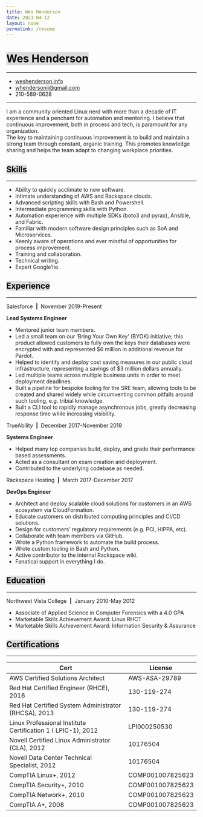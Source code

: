 ```yaml
---
title: Wes Henderson
date: 2023-04-12
layout: none
permalink: /resume
---
```


<head>
  <style>
    mark {
      background-color: gainsboro;
      color: black;
    }
  </style>
</head>

<mark>Wes Henderson</mark>
===

---
* [weshenderson.info](https://weshenderson.info)
* [whendersonii@gmail.com](mailto:whendersonii@gmail.com)
* 210-589-0628

---

I am a community oriented Linux nerd with more than a decade of IT experience and a penchant for automation and mentoring. I believe that continuous improvement, both in process and tech, is paramount for any organization.<br>The key to maintaining continuous improvement is to build and maintain a strong team through constant, organic training. This promotes knowledge sharing and helps the team adapt to changing workplace priorities.


<mark>Skills</mark>
---
---

* Ability to quickly acclimate to new software.
* Intimate understanding of AWS and Rackspace clouds.
* Advanced scripting skills with Bash and Powershell.
* Intermediate programming skills with Python.
* Automation experience with multiple SDKs (boto3 and pyrax), Ansible, and Fabric.
* Familiar with modern software design principles such as SoA and Microservices.
* Keenly aware of operations and ever mindful of opportunities for process improvement.
* Training and collaboration.
* Technical writing.
* Expert Google’ite.

<mark>Experience</mark>
---
---

Salesforce &nbsp;**\|**&nbsp; November 2019-Present

**Lead Systems Engineer**
* Mentored junior team members.
* Led a small team on our ‘Bring Your Own Key’ (BYOK) initiative; this product allowed customers to fully own the keys their databases were encrypted with and represented $6 million in additional revenue for Pardot.
* Helped to identify and deploy cost saving measures in our public cloud infrastructure, representing a savings of $3 million dollars annually.
* Led multiple teams across multiple business units in order to meet deployment deadlines.
* Built a pipeline for bespoke tooling for the SRE team, allowing tools to be created and shared widely while circumventing common pitfalls around such tooling, e.g. tribial knowledge.
* Built a CLI tool to rapidly manage asynchronous jobs, greatly decreasing response time while increasing visibility.

TrueAbility &nbsp;**\|**&nbsp; December 2017-November 2019

**Systems Engineer**
* Helped many top companies build, deploy, and grade their performance based assessments.
* Acted as a consultant on exam creation and deployment.
* Contributed to the underlying codebase as needed.

Rackspace Hosting &nbsp;**\|**&nbsp; March 2017-December 2017

**DevOps Engineer**
* Architect and deploy scalable cloud solutions for customers in an AWS ecosystem via CloudFormation.
* Educate customers on distributed computing principles and CI/CD solutions.
* Design for customers’ regulatory requirements (e.g. PCI, HIPPA, etc).
* Collaborate with team members via GitHub.
* Wrote a Python framework to automate the build process.
* Wrote custom tooling in Bash and Python.
* Active contributor to the internal Rackspace wiki.
* Fanatical support in everything I do.

<mark>Education</mark>
---
---

Northwest Vista College &nbsp;**\|**&nbsp; January 2010-May 2012
* Associate of Applied Science in Computer Forensics with a 4.0 GPA
* Marketable Skills Achievement Award: Linux RHCT
* Marketable Skills Achievement Award: Information Security & Assurance

<mark>Certifications</mark>
---
---

|Cert                                                          |  License          |
|--------------------------------------------------------------|-------------------|
|AWS Certified Solutions Architect                             |  AWS-ASA-29789    |
|Red Hat Certified Engineer (RHCE), 2016                       |  130-119-274      |
|Red Hat Certified System Administrator (RHCSA), 2013          |  130-119-274      |
|Linux Professional Institute Certification 1 ( LPIC-1), 2012  |  LPI000250530     |
|Novell Certified Linux Administrator (CLA), 2012              |  10176504         |
|Novell Data Center Technical Specialist, 2012                 |  10176504         |
|CompTIA Linux+, 2012                                          |  COMP001007825623 |
|CompTIA Security+, 2010                                       |  COMP001007825623 |
|CompTIA Network+, 2010                                        |  COMP001007825623 |
|CompTIA A+, 2008                                              |  COMP001007825623 |
